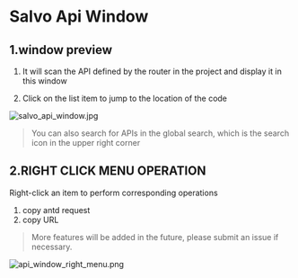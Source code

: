 # Salvo Api Window


## 1.window preview

1. It will scan the API defined by the router in the project and display it in this window

2. Click on the list item to jump to the location of the code

![salvo_api_window.jpg](salvo_api_window.jpg)


> You can also search for APIs in the global search, which is the search icon in the upper right corner

## 2.RIGHT CLICK MENU OPERATION

Right-click an item to perform corresponding operations

1. copy antd request
2. copy URL

> More features will be added in the future, please submit an issue if necessary.

![api_window_right_menu.png](api_window_right_menu.png)